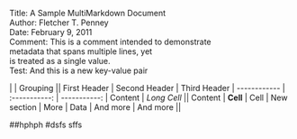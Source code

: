 Title:	 A Sample MultiMarkdown Document  
Author:  Fletcher T. Penney  
Date:	 February 9, 2011  
Comment: This is a comment intended to demonstrate  
		 metadata that spans multiple lines, yet  
		 is treated as a single value.  
Test:	 And this is a new key-value pair  


|             |          Grouping           ||
First Header  | Second Header | Third Header |
------------ | :-----------: | -----------: |
Content       |          *Long Cell*        ||
Content       |   **Cell**    |         Cell |
New section   |     More      |         Data |
And more      |            And more         ||

##hphph
#dsfs
sffs

